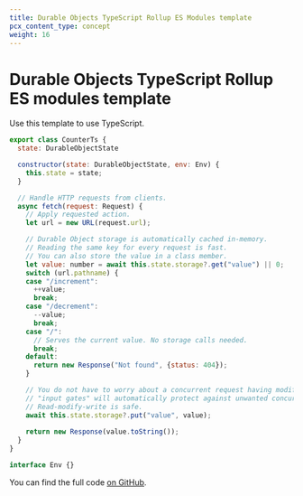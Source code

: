 ```yaml
---
title: Durable Objects TypeScript Rollup ES Modules template
pcx_content_type: concept
weight: 16
---
```


# Durable Objects TypeScript Rollup ES modules template

Use this template to use TypeScript. 

```js
export class CounterTs {
  state: DurableObjectState

  constructor(state: DurableObjectState, env: Env) {
    this.state = state;
  }

  // Handle HTTP requests from clients.
  async fetch(request: Request) {
    // Apply requested action.
    let url = new URL(request.url);

    // Durable Object storage is automatically cached in-memory.
    // Reading the same key for every request is fast. 
    // You can also store the value in a class member.
    let value: number = await this.state.storage?.get("value") || 0;
    switch (url.pathname) {
    case "/increment":
      ++value;
      break;
    case "/decrement":
      --value;
      break;
    case "/":
      // Serves the current value. No storage calls needed.
      break;
    default:
      return new Response("Not found", {status: 404});
    }

    // You do not have to worry about a concurrent request having modified the value in storage. 
    // "input gates" will automatically protect against unwanted concurrency. 
    // Read-modify-write is safe. 
    await this.state.storage?.put("value", value);
      
    return new Response(value.toString());
  }
}

interface Env {}
```

You can find the full code [on GitHub](https://github.com/cloudflare/durable-objects-typescript-rollup-esm). 